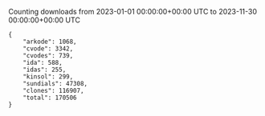 
Counting downloads from 2023-01-01 00:00:00+00:00 UTC to 2023-11-30 00:00:00+00:00 UTC

```
{
    "arkode": 1068,
    "cvode": 3342,
    "cvodes": 739,
    "ida": 588,
    "idas": 255,
    "kinsol": 299,
    "sundials": 47308,
    "clones": 116907,
    "total": 170506
}
```
